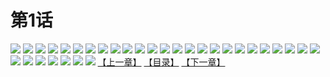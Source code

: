 # 第1话
![](https://mao.mhtupian.com/uploads/img/7563/68551/001.jpg)
![](https://mao.mhtupian.com/uploads/img/7563/68551/002.jpg)
![](https://mao.mhtupian.com/uploads/img/7563/68551/003.jpg)
![](https://mao.mhtupian.com/uploads/img/7563/68551/004.jpg)
![](https://mao.mhtupian.com/uploads/img/7563/68551/005.jpg)
![](https://mao.mhtupian.com/uploads/img/7563/68551/006.jpg)
![](https://mao.mhtupian.com/uploads/img/7563/68551/007.jpg)
![](https://mao.mhtupian.com/uploads/img/7563/68551/008.jpg)
![](https://mao.mhtupian.com/uploads/img/7563/68551/009.jpg)
![](https://mao.mhtupian.com/uploads/img/7563/68551/010.jpg)
![](https://mao.mhtupian.com/uploads/img/7563/68551/011.jpg)
![](https://mao.mhtupian.com/uploads/img/7563/68551/012.jpg)
![](https://mao.mhtupian.com/uploads/img/7563/68551/013.jpg)
![](https://mao.mhtupian.com/uploads/img/7563/68551/014.jpg)
![](https://mao.mhtupian.com/uploads/img/7563/68551/015.jpg)
![](https://mao.mhtupian.com/uploads/img/7563/68551/016.jpg)
![](https://mao.mhtupian.com/uploads/img/7563/68551/017.jpg)
![](https://mao.mhtupian.com/uploads/img/7563/68551/018.jpg)
![](https://mao.mhtupian.com/uploads/img/7563/68551/019.jpg)
![](https://mao.mhtupian.com/uploads/img/7563/68551/020.jpg)
![](https://mao.mhtupian.com/uploads/img/7563/68551/021.jpg)
![](https://mao.mhtupian.com/uploads/img/7563/68551/022.jpg)
![](https://mao.mhtupian.com/uploads/img/7563/68551/023.jpg)
![](https://mao.mhtupian.com/uploads/img/7563/68551/024.jpg)
![](https://mao.mhtupian.com/uploads/img/7563/68551/025.jpg)
![](https://mao.mhtupian.com/uploads/img/7563/68551/026.jpg)
![](https://mao.mhtupian.com/uploads/img/7563/68551/027.jpg)
![](https://mao.mhtupian.com/uploads/img/7563/68551/028.jpg)
![](https://mao.mhtupian.com/uploads/img/7563/68551/029.jpg)
![](https://mao.mhtupian.com/uploads/img/7563/68551/030.jpg)
![](https://mao.mhtupian.com/uploads/img/7563/68551/031.jpg)
![](https://mao.mhtupian.com/uploads/img/7563/68551/032.jpg)
[【上一章】](./140.md)
[【目录】](./README.md)
[【下一章】](./142.md)
